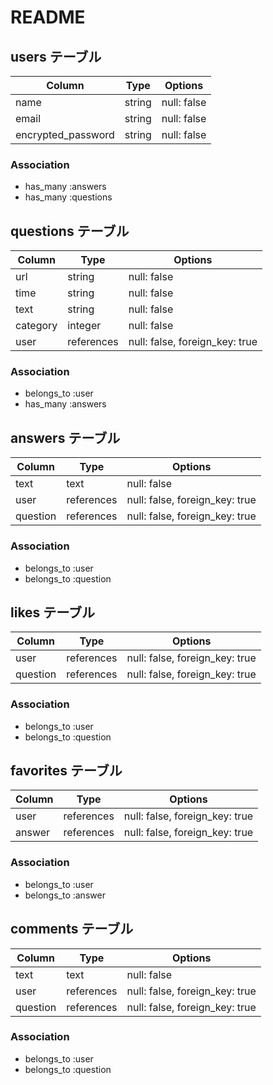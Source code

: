 # README

## users テーブル

| Column             | Type   | Options     |
| ------------------ | ------ | ----------- |
| name               | string | null: false |
| email              | string | null: false |
| encrypted_password | string | null: false |

### Association
* has_many :answers
* has_many :questions

## questions テーブル

| Column   | Type       | Options                        |
| -------- | ---------- | ------------------------------ |
| url      | string     | null: false                    |
| time     | string     | null: false                    |
| text     | string     | null: false                    |
| category | integer    | null: false                    |
| user     | references | null: false, foreign_key: true |

### Association
* belongs_to :user
* has_many :answers

## answers テーブル

| Column   | Type       | Options                        |
| -------- | ---------- | ------------------------------ |
| text     | text       | null: false                    |
| user     | references | null: false, foreign_key: true |
| question | references | null: false, foreign_key: true |

### Association
* belongs_to :user
* belongs_to :question

## likes テーブル

| Column   | Type       | Options                        |
| -------- | ---------- | ------------------------------ |
| user     | references | null: false, foreign_key: true |
| question | references | null: false, foreign_key: true |

### Association
* belongs_to :user
* belongs_to :question

## favorites テーブル

| Column   | Type       | Options                        |
| -------- | ---------- | ------------------------------ |
| user     | references | null: false, foreign_key: true |
| answer   | references | null: false, foreign_key: true |

### Association
* belongs_to :user
* belongs_to :answer

## comments テーブル

| Column   | Type       | Options                        |
| -------- | ---------- | ------------------------------ |
| text     | text       | null: false                    |
| user     | references | null: false, foreign_key: true |
| question | references | null: false, foreign_key: true |

### Association
* belongs_to :user
* belongs_to :question